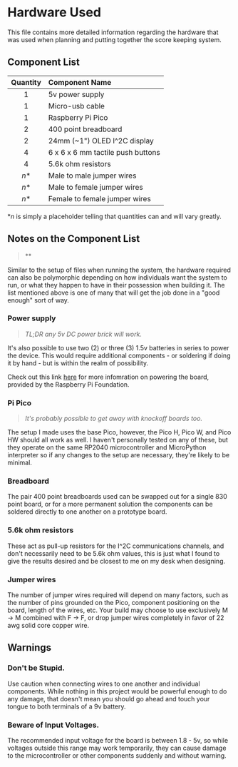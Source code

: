 # Hardware Used

This file contains more detailed information regarding the hardware that was used when planning and putting together the score keeping system.

## Component List

| Quantity | Component Name |
| :------: | :------------- |
| 1 | 5v power supply |
| 1 | Micro-usb cable |
| 1 | Raspberry Pi Pico |
| 2 | 400 point breadboard |
| 2 | 24mm (~1") OLED I^2C display |
| 4 | 6 x 6 x 6 mm tactile push buttons |
| 4 | 5.6k ohm resistors |
| *n*\* | Male to male jumper wires |
| *n*\* | Male to female jumper wires |
| *n*\* | Female to female jumper wires |

\**n* is simply a placeholder telling that quantities can and will vary greatly.

## Notes on the Component List

> **

Similar to the setup of files when running the system, the hardware required can also be polymorphic depending on how individuals want the system to run, or what they happen to have in their possession when building it. The list mentioned above is one of many that will get the job done in a "good enough" sort of way.

### Power supply

> *TL;DR any 5v DC power brick will work.*

It's also possible to use two (2) or three (3) 1.5v batteries in series to power the device. This would require additional components - or soldering if doing it by hand - but is within the realm of possibility.

Check out this link [here](https://projects.raspberrypi.org/en/projects/introduction-to-the-pico/12) for more infomration on powering the board, provided by the Raspberry Pi Foundation.

### Pi Pico

> *It's probably possible to get away with knockoff boards too.*

The setup I made uses the base Pico, however, the Pico H, Pico W, and Pico HW should all work as well. I haven't personally tested on any of these, but they operate on the same RP2040 microcontroller and MicroPython interpreter so if any changes to the setup are necessary, they're likely to be minimal.

### Breadboard

The pair 400 point breadboards used can be swapped out for a single 830 point board, or for a more permanent solution the components can be soldered directly to one another on a prototype board.

### 5.6k ohm resistors

These act as pull-up resistors for the I^2C communications channels, and don't necessarily need to be 5.6k ohm values, this is just what I found to give the results desired and be closest to me on my desk when designing.

### Jumper wires

The number of jumper wires required will depend on many factors, such as the number of pins grounded on the Pico, component positioning on the board, length of the wires, etc. Your build may choose to use exclusively M -> M combined with F -> F, or drop jumper wires completely in favor of 22 awg solid core copper wire.

## Warnings

### Don't be Stupid.
Use caution when connecting wires to one another and individual components. While nothing in this project would be powerful enough to do any damage, that doesn't mean you should go ahead and touch your tongue to both terminals of a 9v battery.

### Beware of Input Voltages.
The recommended input voltage for the board is between 1.8 - 5v, so while voltages outside this range may work temporarily, they can cause damage to the microcontroller or other components suddenly and without warning.
